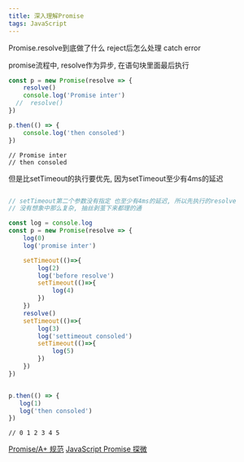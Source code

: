 ```yaml
---
title: 深入理解Promise
tags: JavaScript
---
```


Promise.resolve到底做了什么
reject后怎么处理
catch error





promise流程中, resolve作为异步, 在语句块里面最后执行

```JavaScript
const p = new Promise(resolve => {
    resolve()
    console.log('Promise inter')
  //  resolve()
})

p.then(() => {
    console.log('then consoled')
})
```

```console
// Promise inter
// then consoled
```

但是比setTimeout的执行要优先, 因为setTimeout至少有4ms的延迟

```JavaScript

// setTimeout第二个参数没有指定 也至少有4ms的延迟, 所以先执行的resolve
// 没有想象中那么复杂, 抽丝剥茧下来都理的通

const log = console.log
const p = new Promise(resolve => {
    log(0)
    log('promise inter')

    setTimeout(()=>{
        log(2)
        log('before resolve')
        setTimeout(()=>{
            log(4)
        })
    })
    resolve()
    setTimeout(()=>{
        log(3)
        log('settimeout consoled')
        setTimeout(()=>{
            log(5)
        })
    })
})


p.then(() => {
   log(1)
   log('then consoled')
})

```


```console
// 0 1 2 3 4 5
```



 [Promise/A+ 规范](https://promisesaplus.com/)
 [JavaScript Promise 探微](http://www.ituring.com.cn/article/120765)


